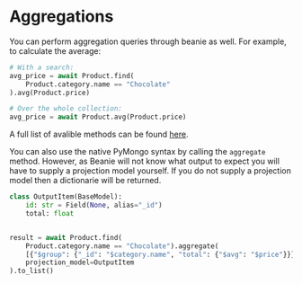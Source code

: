 # Aggregations

You can perform aggregation queries through beanie as well. For example, to calculate the average: 

```python
# With a search:
avg_price = await Product.find(
    Product.category.name == "Chocolate"
).avg(Product.price)

# Over the whole collection:
avg_price = await Product.avg(Product.price)
```

A full list of avalible methods can be found [here](/api-documentation/interfaces#aggregatemethods-object).


You can also use the native PyMongo syntax by calling the `aggregate` method. However, as Beanie will not know what output to expect you will have to supply a projection model yourself. If you do not supply a projection model then a dictionarie will be returned.

```python
class OutputItem(BaseModel):
    id: str = Field(None, alias="_id")
    total: float


result = await Product.find(
    Product.category.name == "Chocolate").aggregate(
    [{"$group": {"_id": "$category.name", "total": {"$avg": "$price"}}}],
    projection_model=OutputItem
).to_list()

```
